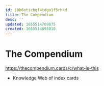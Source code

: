 ```yaml
---
id: j0h6oticbgf4tdgo1f5rhkd
title: The Compendium
desc: ''
updated: 1655514709875
created: 1655514695010
---
```


# The Compendium

https://thecompendium.cards/c/what-is-this

- Knowledge Web of index cards
